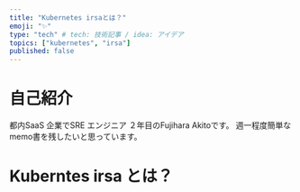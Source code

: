 ```yaml
---
title: "Kubernetes irsaとは？"
emoji: "✨"
type: "tech" # tech: 技術記事 / idea: アイデア
topics: ["kubernetes", "irsa"]
published: false
---
```


# 自己紹介
都内SaaS 企業でSRE エンジニア ２年目のFujihara Akitoです。
週一程度簡単なmemo書を残したいと思っています。

# Kuberntes irsa とは？

